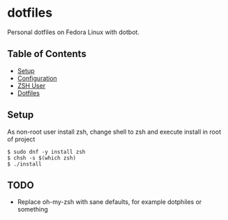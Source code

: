 # dotfiles

Personal dotfiles on Fedora Linux with dotbot.

## Table of Contents
- [Setup](#system-setup)
- [Configuration](#configuration)
- [ZSH User](#zsh-user)
- [Dotfiles](#installation)


## Setup

As non-root user install zsh, change shell to zsh and execute install in root of project

```
$ sudo dnf -y install zsh
$ chsh -s $(which zsh)
$ ./install
```

## TODO
- Replace oh-my-zsh with sane defaults, for example dotphiles or something
